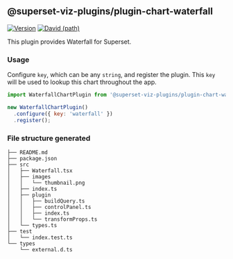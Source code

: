 ## @superset-viz-plugins/plugin-chart-waterfall

[![Version](https://img.shields.io/npm/v/@superset-viz-plugins/plugin-chart-waterfall.svg?style=flat-square)](https://img.shields.io/npm/v/@superset-viz-plugins/plugin-chart-waterfall.svg?style=flat-square)
[![David (path)](https://img.shields.io/david/apache-superset/superset-ui.svg?path=packages%2Fsuperset-ui-plugin-chart-waterfall&style=flat-square)](https://david-dm.org/apache-superset/superset-ui?path=packages/superset-ui-plugin-chart-waterfall)

This plugin provides Waterfall for Superset.

### Usage

Configure `key`, which can be any `string`, and register the plugin. This `key` will be used to lookup this chart throughout the app.

```js
import WaterfallChartPlugin from '@superset-viz-plugins/plugin-chart-waterfall';

new WaterfallChartPlugin()
  .configure({ key: 'waterfall' })
  .register();
```

### File structure generated

```
├── README.md
├── package.json
├── src
│   ├── Waterfall.tsx
│   ├── images
│   │   └── thumbnail.png
│   ├── index.ts
│   ├── plugin
│   │   ├── buildQuery.ts
│   │   ├── controlPanel.ts
│   │   ├── index.ts
│   │   └── transformProps.ts
│   └── types.ts
├── test
│   └── index.test.ts
└── types
    └── external.d.ts
```